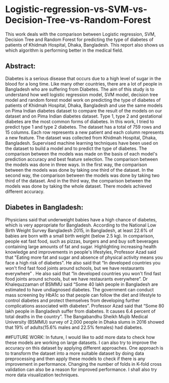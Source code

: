 # Logistic-regression-vs-SVM-vs-Decision-Tree-vs-Random-Forest

This work deals with the comparison between Logistic regression, SVM, Decision Tree and Random Forest for predicting the type of diabetes of patients of Khidmah Hospital, Dhaka, Bangladesh. This report also shows us which algorithm is performing better in the medical field.

## Abstract:
Diabetes is a serious disease that occurs due to a high level of sugar in the blood for a long time. Like many other countries, there are a lot of people in Bangladesh who are suffering from Diabetes. The aim of this study is to understand how well logistic regression model, SVM model, decision tree model and random forest model work on predicting the type of diabetes of patients of Khidmah Hospital, Dhaka, Bangladesh and use the same models on Pima Indian diabetes dataset to compare the result of the models on our dataset and on Pima Indian diabetes dataset. Type 1, type 2 and gestational diabetes are the most common forms of diabetes. In this work, I tried to predict type 1 and type 2 diabetes. The dataset has a total of 759 rows and 15 columns. Each row represents a new patient and each column represents a new feature. The dataset was collected from Khidmah Hospital, Dhaka, Bangladesh. Supervised machine learning techniques have been used on the dataset to build a model and to predict the type of diabetes. The comparison between the models was made on the basis of each model's prediction accuracy and best feature selection. The comparison between the models was done in three ways. In the first way, the comparison between the models was done by taking one third of the dataset. In the second way, the comparison between the models was done by taking two third of the dataset. And in the third way, the comparison between the models was done by taking the whole dataset. There models achieved different accuracy.

## Diabetes in Bangladesh:
Physicians said that underweight babies have a high chance of diabetes, which is very appropriate for Bangladesh. According to the National Low Birth Weight Survey Bangladesh 2015, in Bangladesh, at least 22.6% of babies are born with a small birth weight (below 2.5 kg). In comparison, people eat fast food, such as pizzas, burgers and and buy soft beverages containing large amounts of fat and sugar. Highlighting increasing health knowledge and improvements in people's lifestyles, Professor Azad said that "Eating more fat and sugar and absence of physical activity means you face a high risk of diabetes". He also said that “In developed countries you won't find fast food joints around schools, but we have restaurants everywhere” . He also said that “In developed countries you won't find fast food joints around schools, but we have restaurants everywhere”. Dr Khalequzzaman of BSMMU said “Some 40 lakh people in Bangladesh are estimated to have undiagnosed diabetes. The government can conduct mass screening by HbA1c so that people can follow the diet and lifestyle to control diabetes and protect themselves from developing further complications associated with diabetes”. Professor Azad said that “Some 80 lakh people in Bangladesh suffer from diabetes. It causes 6.4 percent of total deaths in the country”. The Bangabandhu Sheikh Mujib Medical University (BSMMU) survey of 2,000 people in Dhaka slums in 2016 showed that 19% of adults(15.6% males and 22.5% females) had diabetes. 

##FUTURE WORK:
In future, I would like to add more data to check how these models are working on large datasets. I can also try to improve the accuracy on this dataset by applying different approaches. One approach is to transform the dataset into a more suitable dataset by doing data preprocessing and then apply these models to check if there is any improvement in performance. Changing the number of folds in K-fold cross validation can also be a reason for improved performance. I shall also try more data visualization techniques.



